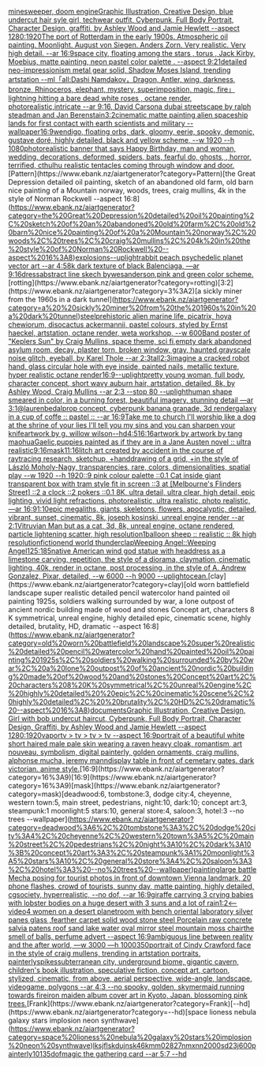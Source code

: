 [minesweeper, doom engine](https://www.ebank.nz/aiartgenerator?category=minesweeper%2C%20doom%20engine)[Graphic Illustration, Creative Design, blue undercut hair syle girl, techwear outfit, Cyberpunk, Full Body Portrait, Character Design, graffiti, by Ashley Wood and Jamie Hewlett --aspect 1280:1920](https://www.ebank.nz/aiartgenerator?category=Graphic%20Illustration%2C%20Creative%20Design%2C%20blue%20undercut%20hair%20syle%20girl%2C%20techwear%20outfit%2C%20Cyberpunk%2C%20Full%20Body%20Portrait%2C%20Character%20Design%2C%20graffiti%2C%20by%20Ashley%20Wood%20and%20Jamie%20Hewlett%20--aspect%201280%3A1920)[The port of Rotterdam in the early 1900s. Atmospheric oil painting. Moonlight. August von Siegen. Anders Zorn. Very realistic. Very high detail. --ar 16:9](https://www.ebank.nz/aiartgenerator?category=The%20port%20of%20Rotterdam%20in%20the%20early%201900s.%20Atmospheric%20oil%20painting.%20Moonlight.%20August%20von%20Siegen.%20Anders%20Zorn.%20Very%20realistic.%20Very%20high%20detail.%20--ar%2016%3A9)[space city, floating among the stars , torus  , Jack Kirby, Moebius, matte painting, neon pastel color palette .  --aspect 9:21](https://www.ebank.nz/aiartgenerator?category=space%20city%2C%20floating%20among%20the%20stars%20%2C%20torus%20%20%2C%20Jack%20Kirby%2C%20Moebius%2C%20matte%20painting%2C%20neon%20pastel%20color%20palette%20.%20%20--aspect%209%3A21)[detailed neo-impressionism metal gear solid, Shadow Moses Island, trending artstation --ml](https://www.ebank.nz/aiartgenerator?category=detailed%20neo-impressionism%20metal%20gear%20solid%2C%20Shadow%20Moses%20Island%2C%20trending%20artstation%20--ml)[「all:Dashi Namdakov，Dragon, Antler, wing, darkness, bronze, Rhinoceros, elephant, mystery, superimposition, magic, fire」](https://www.ebank.nz/aiartgenerator?category=%E3%80%8Call%3ADashi%20Namdakov%EF%BC%8CDragon%2C%20Antler%2C%20wing%2C%20darkness%2C%20bronze%2C%20Rhinoceros%2C%20elephant%2C%20mystery%2C%20superimposition%2C%20magic%2C%20fire%E3%80%8D)[lightning hitting a bare dead white roses , octane render, photorealistic,intricate --ar 9:16](https://www.ebank.nz/aiartgenerator?category=lightning%20hitting%20a%20bare%20dead%20white%20roses%20%2C%20octane%20render%2C%20photorealistic%2Cintricate%20--ar%209%3A16)[<DUNK>, David Carson](https://www.ebank.nz/aiartgenerator?category=%3CDUNK%3E%2C%20David%20Carson)[a dubai streetscape by ralph steadman and Jan Berenstain](https://www.ebank.nz/aiartgenerator?category=a%20dubai%20streetscape%20by%20ralph%20steadman%20and%20Jan%20Berenstain)[3:2](https://www.ebank.nz/aiartgenerator?category=3%3A2)[cinematic matte painting alien spaceship lands for first contact with earth scientists and military --wallpaper](https://www.ebank.nz/aiartgenerator?category=cinematic%20matte%20painting%20alien%20spaceship%20lands%20for%20first%20contact%20with%20earth%20scientists%20and%20military%20--wallpaper)[16:9](https://www.ebank.nz/aiartgenerator?category=16%3A9)[wendigo, floating orbs, dark, gloomy, eerie, spooky, demonic, gustave doré, highly detailed, black and yellow scheme, --w 1920 --h 1080](https://www.ebank.nz/aiartgenerator?category=wendigo%2C%20floating%20orbs%2C%20dark%2C%20gloomy%2C%20eerie%2C%20spooky%2C%20demonic%2C%20gustave%20dor%C3%A9%2C%20highly%20detailed%2C%20black%20and%20yellow%20scheme%2C%20--w%201920%20--h%201080)[photorealistic banner that says Happy Birthday, man and woman, wedding, decorations, deformed, spiders, bats, fearful  do, ghosts, , horror, terrified, cthulhu realistic tentacles coming through window and door.](https://www.ebank.nz/aiartgenerator?category=photorealistic%20banner%20that%20says%20Happy%20Birthday%2C%20man%20and%20woman%2C%20wedding%2C%20decorations%2C%20deformed%2C%20spiders%2C%20bats%2C%20fearful%20%20do%2C%20ghosts%2C%20%2C%20horror%2C%20terrified%2C%20cthulhu%20realistic%20tentacles%20coming%20through%20window%20and%20door.)[Pattern](https://www.ebank.nz/aiartgenerator?category=Pattern)[the Great Depression detailed oil painting, sketch of an abandoned old farm, old barn nice painting of a Mountain norway, woods, trees, craig mullins, 4k in the style of Norman Rockwell --aspect 16:8](https://www.ebank.nz/aiartgenerator?category=the%20Great%20Depression%20detailed%20oil%20painting%2C%20sketch%20of%20an%20abandoned%20old%20farm%2C%20old%20barn%20nice%20painting%20of%20a%20Mountain%20norway%2C%20woods%2C%20trees%2C%20craig%20mullins%2C%204k%20in%20the%20style%20of%20Norman%20Rockwell%20--aspect%2016%3A8)[explosions](https://www.ebank.nz/aiartgenerator?category=explosions)[--uplight](https://www.ebank.nz/aiartgenerator?category=--uplight)[rabbit peach psychedelic planet vector art --ar 4:5](https://www.ebank.nz/aiartgenerator?category=rabbit%20peach%20psychedelic%20planet%20vector%20art%20--ar%204%3A5)[8k dark texture of black Balenciaga, —ar 9:16](https://www.ebank.nz/aiartgenerator?category=8k%20dark%20texture%20of%20black%20Balenciaga%2C%20%E2%80%94ar%209%3A16)[dress](https://www.ebank.nz/aiartgenerator?category=dress)[abstract line skech bywesanderson,pink and green color scheme.](https://www.ebank.nz/aiartgenerator?category=abstract%20line%20skech%20bywesanderson%2Cpink%20and%20green%20color%20scheme.)[rotting](https://www.ebank.nz/aiartgenerator?category=rotting)[3:2](https://www.ebank.nz/aiartgenerator?category=3%3A2)[a  sickly miner from the 1960s in a dark tunnel](https://www.ebank.nz/aiartgenerator?category=a%20%20sickly%20miner%20from%20the%201960s%20in%20a%20dark%20tunnel)[steel](https://www.ebank.nz/aiartgenerator?category=steel)[prehistoric alien marine life, picatrix, hoya chewiorum, disocactus ackermannii, pastel colours, styled by Ernst haeckel, artstation, octane render, weta workshop,  --w 600](https://www.ebank.nz/aiartgenerator?category=prehistoric%20alien%20marine%20life%2C%20picatrix%2C%20hoya%20chewiorum%2C%20disocactus%20ackermannii%2C%20pastel%20colours%2C%20styled%20by%20Ernst%20haeckel%2C%20artstation%2C%20octane%20render%2C%20weta%20workshop%2C%20%20--w%20600)[Band poster of "Keplers Sun" by Craig Mullins, space theme, sci fi,](https://www.ebank.nz/aiartgenerator?category=Band%20poster%20of%20%22Keplers%20Sun%22%20by%20Craig%20Mullins%2C%20space%20theme%2C%20sci%20fi%2C)[empty dark abandoned asylum room, decay, plaster torn, broken window, gray, haunted,](https://www.ebank.nz/aiartgenerator?category=empty%20dark%20abandoned%20asylum%20room%2C%20decay%2C%20plaster%20torn%2C%20broken%20window%2C%20gray%2C%20haunted%2C)[grayscale noise glitch, eyeball, by Karel Thole --ar 2:3](https://www.ebank.nz/aiartgenerator?category=grayscale%20noise%20glitch%2C%20eyeball%2C%20by%20Karel%20Thole%20--ar%202%3A3)[tall](https://www.ebank.nz/aiartgenerator?category=tall)[2:3](https://www.ebank.nz/aiartgenerator?category=2%3A3)[imagine a cracked robot hand, glass  circular hole with eye inside, painted nails, metallic texture, hyper realistic octane render](https://www.ebank.nz/aiartgenerator?category=imagine%20a%20cracked%20robot%20hand%2C%20glass%20%20circular%20hole%20with%20eye%20inside%2C%20painted%20nails%2C%20metallic%20texture%2C%20hyper%20realistic%20octane%20render)[16:9](https://www.ebank.nz/aiartgenerator?category=16%3A9)[--uplight](https://www.ebank.nz/aiartgenerator?category=--uplight)[pretty young woman, full body, character concept, short wavy auburn hair, artstation, detailed, 8k, by Ashley Wood, Craig Mullins --ar 2:3 --stop 80 --uplight](https://www.ebank.nz/aiartgenerator?category=pretty%20young%20woman%2C%20full%20body%2C%20character%20concept%2C%20short%20wavy%20auburn%20hair%2C%20artstation%2C%20detailed%2C%208k%2C%20by%20Ashley%20Wood%2C%20Craig%20Mullins%20--ar%202%3A3%20--stop%2080%20--uplight)[human shape smeared in color, in a burning forest, beautiful imagery, stunning detail —ar 3:1](https://www.ebank.nz/aiartgenerator?category=human%20shape%20smeared%20in%20color%2C%20in%20a%20burning%20forest%2C%20beautiful%20imagery%2C%20stunning%20detail%20%E2%80%94ar%203%3A1)[@laurenbedal](https://www.ebank.nz/aiartgenerator?category=%40laurenbedal)[prop concept, cyberpunk banana granade, 3d render](https://www.ebank.nz/aiartgenerator?category=prop%20concept%2C%20cyberpunk%20banana%20granade%2C%203d%20render)[galaxy in a cup of coffe :: pastel :: --ar 16:9](https://www.ebank.nz/aiartgenerator?category=galaxy%20in%20a%20cup%20of%20coffe%20%3A%3A%20pastel%20%3A%3A%20--ar%2016%3A9)[Take me to church I'll worship like a dog at the shrine of your lies I'll tell you my sins and you can sharpen your knife](https://www.ebank.nz/aiartgenerator?category=Take%20me%20to%20church%20I%27ll%20worship%20like%20a%20dog%20at%20the%20shrine%20of%20your%20lies%20I%27ll%20tell%20you%20my%20sins%20and%20you%20can%20sharpen%20your%20knife)[artwork by g. willow wilson](https://www.ebank.nz/aiartgenerator?category=artwork%20by%20g.%20willow%20wilson)[--hd](https://www.ebank.nz/aiartgenerator?category=--hd)[4:5](https://www.ebank.nz/aiartgenerator?category=4%3A5)[16:16](https://www.ebank.nz/aiartgenerator?category=16%3A16)[artwork by artwork by tang maohua](https://www.ebank.nz/aiartgenerator?category=artwork%20by%20artwork%20by%20tang%20maohua)[Gaelic,](https://www.ebank.nz/aiartgenerator?category=Gaelic%2C)[puppies painted as if they are in a Jane Austen novel :: ultra realistic](https://www.ebank.nz/aiartgenerator?category=puppies%20painted%20as%20if%20they%20are%20in%20a%20Jane%20Austen%20novel%20%3A%3A%20ultra%20realistic)[9:16](https://www.ebank.nz/aiartgenerator?category=9%3A16)[mask](https://www.ebank.nz/aiartgenerator?category=mask)[11:16](https://www.ebank.nz/aiartgenerator?category=11%3A16)[litch art created by accident in the course of raytracing research, sketchup, +handdrawing of a grid, +in the style of László Moholy-Nagy, transparencies, rare, colors, dimensionalities, spatial play --w 1920 --h 1920](https://www.ebank.nz/aiartgenerator?category=litch%20art%20created%20by%20accident%20in%20the%20course%20of%20raytracing%20research%2C%20sketchup%2C%20%2Bhanddrawing%20of%20a%20grid%2C%20%2Bin%20the%20style%20of%20L%C3%A1szl%C3%B3%20Moholy-Nagy%2C%20transparencies%2C%20rare%2C%20colors%2C%20dimensionalities%2C%20spatial%20play%20--w%201920%20--h%201920)[::9 pink colour palette ::0.1 Cat inside giant transparent box with tram style fit in screen ::3 at [Melbourne's Flinders Street] ::2 a clock ::2 pokers ::0.1 8K, ultra detail, ultra clear, high detail, epic lighting, vivid light refractions, photorealistic, ultra realistic, photo realistic, —ar 16:9](https://www.ebank.nz/aiartgenerator?category=%3A%3A9%20pink%20colour%20palette%20%3A%3A0.1%20Cat%20inside%20giant%20transparent%20box%20with%20tram%20style%20fit%20in%20screen%20%3A%3A3%20at%20%5BMelbourne%27s%20Flinders%20Street%5D%20%3A%3A2%20a%20clock%20%3A%3A2%20pokers%20%3A%3A0.1%208K%2C%20ultra%20detail%2C%20ultra%20clear%2C%20high%20detail%2C%20epic%20lighting%2C%20vivid%20light%20refractions%2C%20photorealistic%2C%20ultra%20realistic%2C%20photo%20realistic%2C%20%E2%80%94ar%2016%3A9)[1:10](https://www.ebank.nz/aiartgenerator?category=1%3A10)[epic megaliths, giants, skeletons, flowers, apocalyptic, detailed, vibrant, sunset, cinematic, 8k, joseph kosinski, unreal engine render --ar 2:1](https://www.ebank.nz/aiartgenerator?category=epic%20megaliths%2C%20giants%2C%20skeletons%2C%20flowers%2C%20apocalyptic%2C%20detailed%2C%20vibrant%2C%20sunset%2C%20cinematic%2C%208k%2C%20joseph%20kosinski%2C%20unreal%20engine%20render%20--ar%202%3A1)[Vitruvian Man but as a cat, 3d, 8k, unreal engine, octane rendered, particle lightening scatter, high resolution](https://www.ebank.nz/aiartgenerator?category=Vitruvian%20Man%20but%20as%20a%20cat%2C%203d%2C%208k%2C%20unreal%20engine%2C%20octane%20rendered%2C%20particle%20lightening%20scatter%2C%20high%20resolution)[1](https://www.ebank.nz/aiartgenerator?category=1)[balloon sheep :: realistic :: 8k high resolution](https://www.ebank.nz/aiartgenerator?category=balloon%20sheep%20%3A%3A%20realistic%20%3A%3A%208k%20high%20resolution)[fiction](https://www.ebank.nz/aiartgenerator?category=fiction)[end world thunderclap](https://www.ebank.nz/aiartgenerator?category=end%20world%20thunderclap)[Weeping Angel::Weeping Angel](https://www.ebank.nz/aiartgenerator?category=Weeping%20Angel%3A%3AWeeping%20Angel)[125:185](https://www.ebank.nz/aiartgenerator?category=125%3A185)[native American wind god statue with headdress as a limestone carving, repetition, the style of a diorama, claymation, cinematic lighting, 40k, render in octane, post processing, in the style of A. Andrew Gonzalez, Pixar, detailed, --w 6000 --h 9000 --uplight](https://www.ebank.nz/aiartgenerator?category=native%20American%20wind%20god%20statue%20with%20headdress%20as%20a%20limestone%20carving%2C%20repetition%2C%20the%20style%20of%20a%20diorama%2C%20claymation%2C%20cinematic%20lighting%2C%2040k%2C%20render%20in%20octane%2C%20post%20processing%2C%20in%20the%20style%20of%20A.%20Andrew%20Gonzalez%2C%20Pixar%2C%20detailed%2C%20--w%206000%20--h%209000%20--uplight)[ocean.](https://www.ebank.nz/aiartgenerator?category=ocean.)[clay](https://www.ebank.nz/aiartgenerator?category=clay)[old worn battlefield landscape super realistic detailed pencil watercolor hand painted oil painting 1925s, soldiers walking surrounded by war, a lone outpost of ancient nordic building made of wood and stones Concept art, characters 8 K symmetrical, unreal engine, highly detailed  epic, cinematic scene, highly detailed,  brutality, HD, dramatic --aspect 16:8](https://www.ebank.nz/aiartgenerator?category=old%20worn%20battlefield%20landscape%20super%20realistic%20detailed%20pencil%20watercolor%20hand%20painted%20oil%20painting%201925s%2C%20soldiers%20walking%20surrounded%20by%20war%2C%20a%20lone%20outpost%20of%20ancient%20nordic%20building%20made%20of%20wood%20and%20stones%20Concept%20art%2C%20characters%208%20K%20symmetrical%2C%20unreal%20engine%2C%20highly%20detailed%20%20epic%2C%20cinematic%20scene%2C%20highly%20detailed%2C%20%20brutality%2C%20HD%2C%20dramatic%20--aspect%2016%3A8)[documents](https://www.ebank.nz/aiartgenerator?category=documents)[Graphic Illustration, Creative Design, Girl with bob undercut haircut, Cyberpunk, Full Body Portrait, Character Design, Graffiti, by Ashley Wood and Jamie Hewlett --aspect 1280:1920](https://www.ebank.nz/aiartgenerator?category=Graphic%20Illustration%2C%20Creative%20Design%2C%20Girl%20with%20bob%20undercut%20haircut%2C%20Cyberpunk%2C%20Full%20Body%20Portrait%2C%20Character%20Design%2C%20Graffiti%2C%20by%20Ashley%20Wood%20and%20Jamie%20Hewlett%20--aspect%201280%3A1920)[vapor](https://www.ebank.nz/aiartgenerator?category=vapor)[tv > tv > tv > tv --aspect 16:9](https://www.ebank.nz/aiartgenerator?category=tv%20%3E%20tv%20%3E%20tv%20%3E%20tv%20--aspect%2016%3A9)[portrait of a beautiful white short haired male pale skin wearing a raven heavy cloak, romantism, art nouveau, symbolism, digital painterly, golden ornaments, craig mullins, alphonse mucha, jeremy mann](https://www.ebank.nz/aiartgenerator?category=portrait%20of%20a%20beautiful%20white%20short%20haired%20male%20pale%20skin%20wearing%20a%20raven%20heavy%20cloak%2C%20romantism%2C%20art%20nouveau%2C%20symbolism%2C%20digital%20painterly%2C%20golden%20ornaments%2C%20craig%20mullins%2C%20alphonse%20mucha%2C%20jeremy%20mann)[display table in front of cemetary gates. dark victorian. anime style.](https://www.ebank.nz/aiartgenerator?category=display%20table%20in%20front%20of%20cemetary%20gates.%20dark%20victorian.%20anime%20style.)[16:9](https://www.ebank.nz/aiartgenerator?category=16%3A9)[16:9](https://www.ebank.nz/aiartgenerator?category=16%3A9)[mask](https://www.ebank.nz/aiartgenerator?category=mask)[deadwood:6, tombstone:3, dodge city:4, cheyenne, western town:5, main street, pedestrians, night:10, dark:10; concept art:3, steampunk:1 moonlight:5 stars:10, general store:4, saloon:3, hotel:3 --no trees --wallpaper](https://www.ebank.nz/aiartgenerator?category=deadwood%3A6%2C%20tombstone%3A3%2C%20dodge%20city%3A4%2C%20cheyenne%2C%20western%20town%3A5%2C%20main%20street%2C%20pedestrians%2C%20night%3A10%2C%20dark%3A10%3B%20concept%20art%3A3%2C%20steampunk%3A1%20moonlight%3A5%20stars%3A10%2C%20general%20store%3A4%2C%20saloon%3A3%2C%20hotel%3A3%20--no%20trees%20--wallpaper)[painting](https://www.ebank.nz/aiartgenerator?category=painting)[large battle Mecha posing for tourist photos in front of downtown Vienna landmark, 20 phone flashes, crowd of tourists, sunny day, matte painting, highly detailed, cgsociety, hyperrealistic, --no dof, --ar 16:9](https://www.ebank.nz/aiartgenerator?category=large%20battle%20Mecha%20posing%20for%20tourist%20photos%20in%20front%20of%20downtown%20Vienna%20landmark%2C%2020%20phone%20flashes%2C%20crowd%20of%20tourists%2C%20sunny%20day%2C%20matte%20painting%2C%20highly%20detailed%2C%20cgsociety%2C%20hyperrealistic%2C%20--no%20dof%2C%20--ar%2016%3A9)[giraffe carrying 3 crying babies  with lobster bodies on a huge desert with 3 suns and a lot of rain](https://www.ebank.nz/aiartgenerator?category=giraffe%20carrying%203%20crying%20babies%20%20with%20lobster%20bodies%20on%20a%20huge%20desert%20with%203%20suns%20and%20a%20lot%20of%20rain)[1:2](https://www.ebank.nz/aiartgenerator?category=1%3A2)[<--video](https://www.ebank.nz/aiartgenerator?category=%3C--video)[4 women on a desert planet](https://www.ebank.nz/aiartgenerator?category=4%20women%20on%20a%20desert%20planet)[room with bench oriental laboratory silver panes glass ,fearther carpet solid wood stone steel Porcelain raw concrete salvia patens roof sand lake water oval mirror steel mountain moss chair](https://www.ebank.nz/aiartgenerator?category=room%20with%20bench%20oriental%20laboratory%20silver%20panes%20glass%20%2Cfearther%20carpet%20solid%20wood%20stone%20steel%20Porcelain%20raw%20concrete%20salvia%20patens%20roof%20sand%20lake%20water%20oval%20mirror%20steel%20mountain%20moss%20chair)[the smell of balls, perfume advert --aspect 16:9](https://www.ebank.nz/aiartgenerator?category=the%20smell%20of%20balls%2C%20perfume%20advert%20--aspect%2016%3A9)[ambiguous line between reality and the after world, —w 3000 —h 1000](https://www.ebank.nz/aiartgenerator?category=ambiguous%20line%20between%20reality%20and%20the%20after%20world%2C%20%E2%80%94w%203000%20%E2%80%94h%201000)[350](https://www.ebank.nz/aiartgenerator?category=350)[portrait of Cindy Crawford face in the style of craig mullens, trending in artstation portraits, painterly](https://www.ebank.nz/aiartgenerator?category=portrait%20of%20Cindy%20Crawford%20face%20in%20the%20style%20of%20craig%20mullens%2C%20trending%20in%20artstation%20portraits%2C%20painterly)[spikes](https://www.ebank.nz/aiartgenerator?category=spikes)[subterranean city, underground biome, gigantic cavern, children's book illustration, speculative fiction, concept art, cartoon, stylized, cinematic, from above, aerial perspective, wide-angle, landscape, videogame, polygons  --ar 4:3 --no spooky, golden, sky](https://www.ebank.nz/aiartgenerator?category=subterranean%20city%2C%20underground%20biome%2C%20gigantic%20cavern%2C%20children%27s%20book%20illustration%2C%20speculative%20fiction%2C%20concept%20art%2C%20cartoon%2C%20stylized%2C%20cinematic%2C%20from%20above%2C%20aerial%20perspective%2C%20wide-angle%2C%20landscape%2C%20videogame%2C%20polygons%20%20--ar%204%3A3%20--no%20spooky%2C%20golden%2C%20sky)[mermaid running towards fire](https://www.ebank.nz/aiartgenerator?category=mermaid%20running%20towards%20fire)[iron maiden album cover art in Kyoto, Japan. blossoming pink trees.](https://www.ebank.nz/aiartgenerator?category=iron%20maiden%20album%20cover%20art%20in%20Kyoto%2C%20Japan.%20blossoming%20pink%20trees.)[Frank](https://www.ebank.nz/aiartgenerator?category=Frank)[--hd](https://www.ebank.nz/aiartgenerator?category=--hd)[space lioness nebula galaxy stars implosion neon synthwave](https://www.ebank.nz/aiartgenerator?category=space%20lioness%20nebula%20galaxy%20stars%20implosion%20neon%20synthwave)[lksjflskdujnsk46kmm02827nmxnn2000sd23j](https://www.ebank.nz/aiartgenerator?category=lksjflskdujnsk46kmm02827nmxnn2000sd23j)[600](https://www.ebank.nz/aiartgenerator?category=600)[painterly](https://www.ebank.nz/aiartgenerator?category=painterly)[10135](https://www.ebank.nz/aiartgenerator?category=10135)[dof](https://www.ebank.nz/aiartgenerator?category=dof)[magic the gathering card --ar 5:7 --hd](https://www.ebank.nz/aiartgenerator?category=magic%20the%20gathering%20card%20--ar%205%3A7%20--hd)